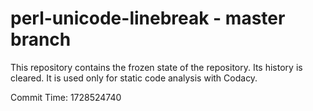 # perl-unicode-linebreak - master branch

This repository contains the frozen state of the repository.
Its history is cleared. It is used only for static code
analysis with Codacy.

Commit Time: 1728524740